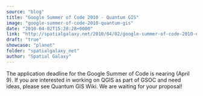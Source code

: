 ```yaml
---
source: "blog"
title: "Google Summer of Code 2010 - Quantum GIS"
image: "google-summer-of-code-2010-quantum-gis"
date: "2010-04-02T15:28:28+0000"
link: "http://spatialgalaxy.net/2010/04/02/google-summer-of-code-2010-quantum-gis/"
draft: "true"
showcase: "planet"
folder: "spatialgalaxy_net"
author: "Spatial Galaxy"
---
```


The application deadline for the Google Summer of Code is nearing (April 9).
If you are interested in working on QGIS as part of GSOC and need ideas, please see Quantum GIS Wiki.
We are waiting for your proposal!
